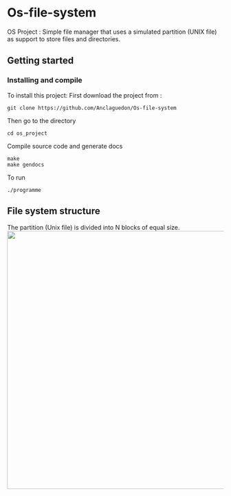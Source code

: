 # Os-file-system
OS Project : Simple file manager that uses a simulated partition (UNIX file) as support to store files and directories. 

## Getting started
### Installing and compile
To install this project:
First download the project from :
```
git clone https://github.com/Anclaguedon/Os-file-system
```

Then go to the directory
```
cd os_project
```

Compile source code and generate docs
```
make
make gendocs
```
To run
```
./programme
```

## File system structure
The partition (Unix file) is divided into N blocks of equal size.
<img src="https://github.com/Anclaguedon/Os-file-system/blob/master/docs/file_system_structure.png" width="560" height="600">
